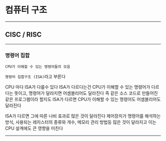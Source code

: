 # 컴퓨터 구조
---
## CISC / RISC
---
### 명령어 집합
```
CPU가 이해할 수 있는 명령어들의 모음
```
`명령어 집합구조 (ISA)`라고 부른다

CPU 마다 ISA가 다를수 있다
ISA가 다르다는건 CPU가 이해할 수 있는 명령어가 다르다는 뜻이고, 명령어가 달라지면 어셈블리어도 달라진다
즉 같은 소스 코드로 만들어진 같은 프로그램이라 할지도 ISA가 다르면 CPU가 이해할 수 있는 명령어도 어셈블리어도 달라진다

ISA가 다르면 그에 따른 나비 효과로 많은 것이 달라진다
제어장치가 명령어를 해석하는 방식, 사용되는 레지스터의 종류와 개수, 메모리 관리 방법등 많은 것이 달라지고 이는 CPU 설계에도 큰 영향을 미친다

---
